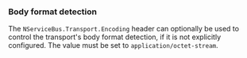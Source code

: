 ### Body format detection

The `NServiceBus.Transport.Encoding` header can optionally be used to control the transport's body format detection, if it is not explicitly configured. The value must be set to `application/octet-stream`.
